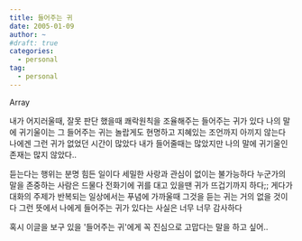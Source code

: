 ```yaml
---
title: 들어주는 귀
date: 2005-01-09
author: ~
#draft: true
categories:
  - personal
tag:
  - personal
---
```




Array

내가 어지러울때, 잘못 판단 했을때
쾌락원칙을 조율해주는 들어주는 귀가 있다
나의 말에 귀기울이는 그 들어주는 귀는
놀랍게도 현명하고 지혜있는 조언까지 아끼지 않는다
나에겐 그런 귀가 없었던 시간이 많았다
내가 들어줄때는 많았지만 나의 말에 귀기울인 존재는 많지 않았다..

듣는다는 행위는 분명 힘든 일이다
세밀한 사랑과 관심이 없이는 불가능하다
누군가의 말을 존중하는 사람은 드물다
전화기에 귀를 대고 있을땐 귀가 뜨겁기까지 하다;;
게다가 대화의 주제가 반복되는 일상에서는 푸념에 가까울때
그것을 듣는 귀는 거의 없을 것이다
그런 뜻에서 나에게 들어주는 귀가 있다는 사실은 너무 너무 감사하다

혹시 이글을 보구 있을 '들어주는 귀'에게 꼭 진심으로 고맙다는 말을 하고 싶어..


 






